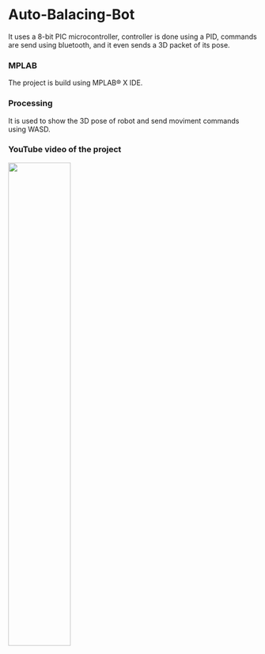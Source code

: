 # Auto-Balacing-Bot
It uses a 8-bit PIC microcontroller, controller is done using a PID, commands are send using bluetooth, and it even sends a 3D packet of its pose.

### MPLAB
The project is build using MPLAB® X IDE.

### Processing
It is used to show the 3D pose of robot and send moviment commands using WASD.
### YouTube video of the project

[<img src="https://i.ytimg.com/vi/ZnpLhRgDqbQ/maxresdefault.jpg" width="50%">](https://www.youtube.com/watch?v=ZnpLhRgDqbQ "Self balancing robot")
